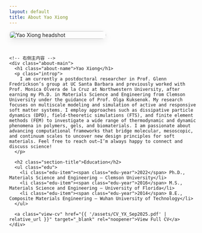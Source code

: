 ```yaml
---
layout: default
title: About Yao Xiong
---
```


<style>
  :root{
    --accent: seagreen;
    --text: #222;
    --muted: #666;
    --bg-soft: #f6f8f8;

    /* 统一控制 bullet 与文本对齐的缩进变量 */
    --bullet-size: 10px;   /* 圆点直径 */
    --bullet-gap: 0.6rem;  /* 圆点与文字间距 */
  }

  .about-wrap{
    display:flex; gap:28px; align-items:flex-start;
    margin: 0 0 2.5rem 0;
    flex-wrap:wrap;
  }
  .about-photo{
    width:260px; max-width:100%;
    align-self: center;            /* 头像对齐到右侧内容的中部 */
  }
  .about-photo img{
    width:100%; height:auto; display:block;
    border-radius:14px;
    box-shadow:0 6px 18px rgba(0,0,0,.08);
  }

  .about-main{ flex:1 1 420px; min-width:320px; }
  .about-name{ font-size:1.8rem; font-weight:700; margin:.25rem 0 0.75rem; }
  .introp{ font-size:1.3rem; line-height:1.5; color:var(--text); max-width:72ch; text-align: justify;}

  /* ---------- Education ---------- */
  .section-title{
    font-size:1.3rem;              /* 标题 1.3rem */
    letter-spacing:.02em;
    margin:1.75rem 0 .75rem;
    font-weight:700;
  }

  /* 列表容器，仅控制最大宽度与外边距 */
  .edu{
    max-width:72ch;
    margin:.5rem 0 0 0;
    padding:0;
    list-style:none;
  }

  .edu-item{
    font-size:1.1rem;              /* 每项 1.1rem */
    color:var(--text);
    line-height:1.45;
    margin:.6rem 0;
    display:flex;                  /* 用 flex 让圆点与文本自然对齐 */
    align-items:flex-start;
  }
  .edu-item::before{
    content:"";
    width:var(--bullet-size); height:var(--bullet-size);
    border-radius:50%;
    background: var(--accent);
    flex: 0 0 var(--bullet-size);
    margin-right: var(--bullet-gap);
    margin-top: .5em;              /* 让圆点大致落在首行的中线上，可微调 */
    box-shadow: 0 0 0 3px rgba(46,139,87,.15);
  }
  .edu-year{ font-weight:700; margin-right:.4rem; }

  /* 让“View Full CV”与列表文本左边界对齐：左侧缩进 = 圆点宽度 + 间距 */
  .view-cv{
    display:block;
    margin-top: 0.1rem;
    margin-left: 8rem;
    font-size: 1.3rem;             /* 与 Education 标题一致 */
    font-weight: 700;
    color: var(--accent);
    text-decoration: none;
    border-bottom: 2px solid transparent;
    width: fit-content;
  }
  .view-cv:hover{ border-color: var(--accent); }

  /* 小屏时堆叠，让头像从顶部开始以免过度居中 */
  @media (max-width: 768px){
    .about-photo{ align-self: flex-start; }
  }
</style>

<div class="post">
  <div class="about-wrap">
    <!-- 左侧头像 -->
    <div class="about-photo">
      <img src="{{ '/assets/img/Yao Xiong_headshot_Transp.jpg' | relative_url }}" alt="Yao Xiong headshot">
    </div>

    <!-- 右侧主内容 -->
    <div class="about-main">
      <h1 class="about-name">Yao Xiong</h1>
      <p class="introp">
        I am currently a postdoctoral researcher in Prof. Glenn Fredrickson’s group at UC Santa Barbara and previously worked with Prof. Monica Olvera de la Cruz at Northwestern University, after earning my Ph.D. in Materials Science and Engineering from Clemson University under the guidance of Prof. Olga Kuksenok. My research focuses on multiscale modeling and simulation of active and responsive soft matter systems. I employ approaches such as dissipative particle dynamics (DPD), field-theoretic simulations (FTS), and finite element methods (FEM) to investigate a wide range of thermodynamic and dynamic phenomena in polymers, gels, and biomaterials. I am passionate about advancing computational frameworks that bridge molecular, mesoscopic, and continuum scales to uncover new design principles for soft materials. Feel free to reach out—I’m always happy to connect and discuss science!
      </p>

      <h2 class="section-title">Education</h2>
      <ul class="edu">
        <li class="edu-item"><span class="edu-year">2022</span> Ph.D., Materials Science and Engineering — Clemson University</li>
        <li class="edu-item"><span class="edu-year">2016</span> M.S., Materials Science and Engineering — University of Florida</li>
        <li class="edu-item"><span class="edu-year">2014</span> B.E., Composite Materials Engineering — Wuhan University of Technology</li>
      </ul>

      <a class="view-cv" href="{{ '/assets/CV_YX_Sep2025.pdf' | relative_url }}" target="_blank" rel="noopener">View Full CV</a>
    </div>
  </div>
</div>
